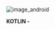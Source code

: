 ![image_android](https://github.com/umeshtaneja/android_interview_questions/assets/22681420/416f169f-78e2-43c1-bda6-484b04b2d627)

**KOTLIN -**


                           
